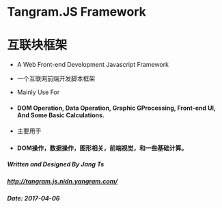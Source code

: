 # Tangram.JS Framework
# 互联块框架

* A Web Front-end Development Javascript Framework
* 一个互联网前端开发脚本框架

* Mainly Use For 
* #### DOM Operation, Data Operation, Graphic GProcessing, Front-end UI, And Some Basic Calculations.
* 主要用于 
* #### DOM操作，数据操作，图形相关，前端视觉，和一些基础计算。

##### Written and Designed By Jang Ts
##### http://tangram.js.nidn.yangram.com/

##### Date: 2017-04-06

